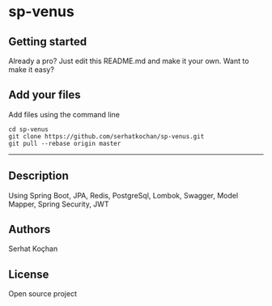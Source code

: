 # sp-venus

## Getting started

Already a pro? Just edit this README.md and make it your own. Want to make it easy?

## Add your files
Add files using the command line
```
cd sp-venus
git clone https://github.com/serhatkochan/sp-venus.git
git pull --rebase origin master
```

***
## Description
Using Spring Boot, JPA, Redis, PostgreSql, Lombok, Swagger, Model Mapper, Spring Security, JWT

## Authors
Serhat Koçhan

## License
Open source project
